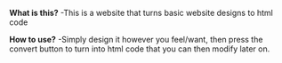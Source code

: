 **What is this?**
-This is a website that turns basic website designs to html code

**How to use?**
-Simply design it however you feel/want, then press the convert button to turn into html code that you can then modify later on.
